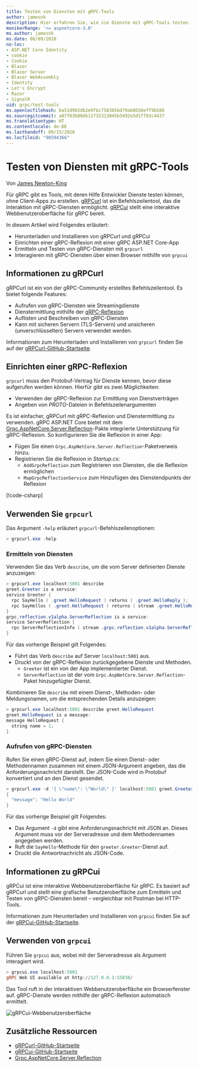 ```yaml
---
title: Testen von Diensten mit gRPC-Tools
author: jamesnk
description: Hier erfahren Sie, wie sie Dienste mit gRPC-Tools testen. gRPCurl ist ein Befehlszeilentool für die Interaktion mit gRPC-Diensten. gRPCui ist eine interaktive Webbenutzeroberfläche.
monikerRange: '>= aspnetcore-3.0'
ms.author: jamesnk
ms.date: 08/09/2020
no-loc:
- ASP.NET Core Identity
- cookie
- Cookie
- Blazor
- Blazor Server
- Blazor WebAssembly
- Identity
- Let's Encrypt
- Razor
- SignalR
uid: grpc/test-tools
ms.openlocfilehash: ba51d9b5db2e9fbc7583856d79ab8658eff9b586
ms.sourcegitcommit: a07f83b00db11f32313045b3492e5d1ff83c4437
ms.translationtype: HT
ms.contentlocale: de-DE
ms.lasthandoff: 09/15/2020
ms.locfileid: "90594366"
---
```

# <a name="test-services-with-grpc-tools"></a>Testen von Diensten mit gRPC-Tools

Von [James Newton-King](https://twitter.com/jamesnk)

Für gRPC gibt es Tools, mit deren Hilfe Entwickler Dienste testen können, ohne Client-Apps zu erstellen. [gRPCurl](https://github.com/fullstorydev/grpcurl) ist ein Befehlszeilentool, das die Interaktion mit gRPC-Diensten ermöglicht. [gRPCui](https://github.com/fullstorydev/grpcui) stellt eine interaktive Webbenutzeroberfläche für gRPC bereit.

In diesem Artikel wird Folgendes erläutert:

* Herunterladen und Installieren von gRPCurl und gRPCui
* Einrichten einer gRPC-Reflexion mit einer gRPC ASP.NET Core-App
* Ermitteln und Testen von gRPC-Diensten mit `grpcurl`
* Interagieren mit gRPC-Diensten über einen Browser mithilfe von `grpcui`

## <a name="about-grpcurl"></a>Informationen zu gRPCurl

gRPCurl ist ein von der gRPC-Community erstelltes Befehlszeilentool. Es bietet folgende Features:

* Aufrufen von gRPC-Diensten wie Streamingdienste
* Dienstermittlung mithilfe der [gRPC-Reflexion](https://github.com/grpc/grpc/blob/master/doc/server-reflection.md)
* Auflisten und Beschreiben von gRPC-Diensten
* Kann mit sicheren Servern (TLS-Servern) und unsicheren (unverschlüsselten) Servern verwendet werden.

Informationen zum Herunterladen und Installieren von `grpcurl` finden Sie auf der [gRPCurl-GitHub-Startseite](https://github.com/fullstorydev/grpcurl#installation).

## <a name="setup-grpc-reflection"></a>Einrichten einer gRPC-Reflexion

`grpcurl` muss den Protobuf-Vertrag für Dienste kennen, bevor diese aufgerufen werden können. Hierfür gibt es zwei Möglichkeiten:

* Verwenden der gRPC-Reflexion zur Ermittlung von Dienstverträgen
* Angeben von *PROTO*-Dateien in Befehlszeilenargumenten

Es ist einfacher, gRPCurl mit gRPC-Reflexion und Dienstermittlung zu verwenden. gRPC ASP.NET Core bietet mit dem [Grpc.AspNetCore.Server.Reflection](https://www.nuget.org/packages/Grpc.AspNetCore.Server.Reflection)-Pakte integrierte Unterstützung für gRPC-Reflexion. So konfigurieren Sie die Reflexion in einer App:

* Fügen Sie einen `Grpc.AspNetCore.Server.Reflection`-Paketverweis hinzu.
* Registrieren Sie die Reflexion in *Startup.cs*:
  * `AddGrpcReflection` zum Registrieren von Diensten, die die Reflexion ermöglichen
  * `MapGrpcReflectionService` zum Hinzufügen des Dienstendpunkts der Reflexion

[!code-csharp[](~/grpc/test-tools/Startup.cs?name=snippet_1&highlight=4,14)]

## <a name="use-grpcurl"></a>Verwenden Sie `grpcurl`

Das Argument `-help` erläutert `grpcurl`-Befehlszeilenoptionen:

```powershell
> grpcurl.exe -help
```

### <a name="discover-services"></a>Ermitteln von Diensten

Verwenden Sie das Verb `describe`, um die vom Server definierten Dienste anzuzeigen:

```powershell
> grpcurl.exe localhost:5001 describe
greet.Greeter is a service:
service Greeter {
  rpc SayHello ( .greet.HelloRequest ) returns ( .greet.HelloReply );
  rpc SayHellos ( .greet.HelloRequest ) returns ( stream .greet.HelloReply );
}
grpc.reflection.v1alpha.ServerReflection is a service:
service ServerReflection {
  rpc ServerReflectionInfo ( stream .grpc.reflection.v1alpha.ServerReflectionRequest ) returns ( stream .grpc.reflection.v1alpha.ServerReflectionResponse );
}
```

Für das vorherige Beispiel gilt Folgendes:

* Führt das Verb `describe` auf Server `localhost:5001` aus.
* Druckt von der gRPC-Reflexion zurückgegebene Dienste und Methoden.
  * `Greeter` ist ein von der App implementierter Dienst.
  * `ServerReflection` ist der vom `Grpc.AspNetCore.Server.Reflection`-Paket hinzugefügter Dienst.

Kombinieren Sie `describe` mit einem Dienst-, Methoden- oder Meldungsnamen, um die entsprechenden Details anzuzeigen:

```powershell
> grpcurl.exe localhost:5001 describe greet.HelloRequest
greet.HelloRequest is a message:
message HelloRequest {
  string name = 1;
}
```

### <a name="call-grpc-services"></a>Aufrufen von gRPC-Diensten

Rufen Sie einen gRPC-Dienst auf, indem Sie einen Dienst- oder Methodennamen zusammen mit einem JSON-Argument angeben, das die Anforderungsnachricht darstellt. Der JSON-Code wird in Protobuf konvertiert und an den Dienst gesendet.

```powershell
> grpcurl.exe -d '{ \"name\": \"World\" }' localhost:5001 greet.Greeter/SayHello
{
  "message": "Hello World"
}
```

Für das vorherige Beispiel gilt Folgendes:

* Das Argument `-d` gibt eine Anforderungsnachricht mit JSON an. Dieses Argument muss vor der Serveradresse und dem Methodennamen angegeben werden.
* Ruft die `SayHello`-Methode für den `greeter.Greeter`-Dienst auf.
* Druckt die Antwortnachricht als JSON-Code.

## <a name="about-grpcui"></a>Informationen zu gRPCui

gRPCui ist eine interaktive Webbenutzeroberfläche für gRPC. Es basiert auf gRPCurl und stellt eine grafische Benutzeroberfläche zum Ermitteln und Testen von gRPC-Diensten bereit – vergleichbar mit Postman bei HTTP-Tools.

Informationen zum Herunterladen und Installieren von `grpcui` finden Sie auf der [gRPCui-GitHub-Startseite](https://github.com/fullstorydev/grpcui#installation).

## <a name="using-grpcui"></a>Verwenden von `grpcui`

Führen Sie `grpcui` aus, wobei mit der Serveradresse als Argument interagiert wird.

```powershell
> grpcui.exe localhost:5001
gRPC Web UI available at http://127.0.0.1:55038/
```

Das Tool ruft in der interaktiven Webbenutzeroberfläche ein Browserfenster auf. gRPC-Dienste werden mithilfe der gRPC-Reflexion automatisch ermittelt.

![gRPCui-Webbenutzeroberfläche](~/grpc/test-tools/static/grpcui.png)

## <a name="additional-resources"></a>Zusätzliche Ressourcen

* [gRPCurl-GitHub-Startseite](https://github.com/fullstorydev/grpcurl)
* [gRPCui-GitHub-Startseite](https://github.com/fullstorydev/grpcui)
* [Grpc.AspNetCore.Server.Reflection](https://www.nuget.org/packages/Grpc.AspNetCore.Server.Reflection)
